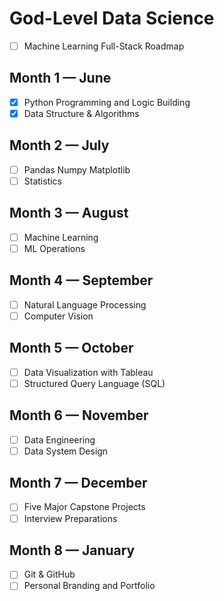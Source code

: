 # God-Level Data Science



- [ ] Machine Learning Full-Stack Roadmap



## **Month 1 — June**
- [x] Python Programming and Logic Building
- [x] Data Structure & Algorithms

## Month 2 — July
- [ ] Pandas Numpy Matplotlib 
- [ ] Statistics

## Month 3 — August
- [ ] Machine Learning 
- [ ] ML Operations

## Month 4 — September
- [ ] Natural Language Processing 
- [ ] Computer Vision
        
## Month 5 — October
- [ ] Data Visualization with Tableau
- [ ] Structured Query Language (SQL)

## Month 6 — November
- [ ] Data Engineering
- [ ] Data System Design

## Month 7 — December
- [ ] Five Major Capstone Projects
- [ ] Interview Preparations

## Month 8 — January
- [ ] Git & GitHub
- [ ] Personal Branding and Portfolio